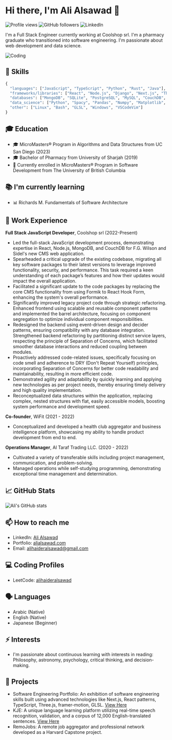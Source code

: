 # Hi there, I'm Ali Alsawad 👋

![Profile views](https://gpvc.arturio.dev/alialsawad)
![GitHub followers](https://img.shields.io/github/followers/alialsawad?style=social)
![LinkedIn](https://img.shields.io/badge/-LinkedIn-blue?style=flat&logo=Linkedin&logoColor=white&link=https://www.linkedin.com/in/ali-al-sawad/)

I'm a Full Stack Engineer currently working at Coolshop srl. I'm a pharmacy graduate who transitioned into software engineering. I'm passionate about web development and data science.

![Coding](https://media.giphy.com/media/Y4ak9Ki2GZCbJxAnJD/giphy.gif)

## 🚀 Skills

```python
{
  "languages": ["JavaScript", "TypeScript", "Python", "Rust", "Java"],
  "frameworks/libraries": ["React", "Node.js", "Django", "Next.js", "Three.js", "GraphQL", "Apollo", "Material UI", "Tailwind", "Yew.rs", "WebAssembly"],
  "databases": ["MongoDB", "SQLite", "PostgreSQL", "MySQL", "CouchDB", "Firebase"],
  "data_science": ["Python", "Spacy", "Pandas", "Numpy", "Matplotlib", "Scikit-learn", "TensorFlow", "Keras", "Statsmodels", "Seaborn"],
  "other": ["Linux", "Bash", "GLSL", "Windows", "VSCodeVim"]
}
```

## 🎓 Education

- 🎓 MicroMasters® Program in Algorithms and Data Structures from UC San Diego (2023)
- 🎓 Bachelor of Pharmacy from University of Sharjah (2019)
- 🔵 Currently enrolled in MicroMasters® Program in Software Development from The University of British Columbia

## 📚 I'm currently learning

- 📊 Richards M. Fundamentals of Software Architecture

## 🏢 Work Experience

**Full Stack JavaScript Developer**, Coolshop srl (2022-Present)

- Led the full-stack JavaScript development process, demonstrating expertise in React, Node.js, MongoDB, and CouchDB for F.G. Wilson and Sidel's new CMS web application.
- Spearheaded a critical upgrade of the existing codebase, migrating all key software packages to their latest versions to leverage improved functionality, security, and performance. This task required a keen understanding of each package’s features and how their updates would impact the overall application. 
- Facilitated a significant update to the code packages by replacing the core CMS functionality from using Formik to React Hook Form, enhancing the system's overall performance.
- Significantly improved legacy project code through strategic refactoring. Enhanced frontend using scalable and reusable component patterns and implemented the barrel architecture, focusing on component segregation to optimize individual component responsibilities.
- Redesigned the backend using event-driven design and decider patterns, ensuring compatibility with any database integration. Strengthened backend refactoring by partitioning distinct service layers, respecting the principle of Separation of Concerns, which facilitated smoother database interactions and reduced coupling between modules.
- Proactively addressed code-related issues, specifically focusing on code smell and adherence to DRY (Don't Repeat Yourself) principles, incorporating Separation of Concerns for better code readability and maintainability, resulting in more efficient code.
- Demonstrated agility and adaptability by quickly learning and applying new technologies as per project needs, thereby ensuring timely delivery and high quality implementation.
- Reconceptualized data structures within the application, replacing complex, nested structures with flat, easily accessible models, boosting system performance and development speed.

**Co-founder**, WiFit (2021 - 2022)

- Conceptualized and developed a health club aggregator and business intelligence platform, showcasing my ability to handle product development from end to end.

**Operations Manager**, Al Taraf Trading LLC. (2020 - 2022)

- Cultivated a variety of transferable skills including project management, communication, and problem-solving.
- Managed operations while self-studying programming, demonstrating exceptional time management and determination.

## 📈 GitHub Stats

![Ali's GitHub stats](https://github-readme-stats.vercel.app/api?username=alialsawad&show_icons=true&theme=radical)

## 📫 How to reach me

- LinkedIn: [Ali Alsawad](https://www.linkedin.com/in/ali-al-sawad/)
- Portfolio: [alialsawad.com](https://alialsawad.com/)
- Email: [alihaideralsawad@gmail.com](mailto:alihaideralsawad@gmail.com)

## 💻 Coding Profiles

- LeetCode: [alihaideralsawad](https://leetcode.com/alihaideralsawad/)

## 🗣️ Languages

- Arabic (Native)
- English (Native)
- Japanese (Beginner)

## ⚡ Interests

- I'm passionate about continuous learning with interests in reading: Philosophy, astronomy, psychology, critical thinking, and decision-making.

## 💼 Projects

- Software Engineering Portfolio: An exhibition of software engineering skills built using advanced technologies like Next.js, React patterns, TypeScript, Three.js, framer-motion, GLSL. [View Here](https://alialsawad.com/)
- KJE: A unique language learning platform utilizing real-time speech recognition, validation, and a corpus of 12,000 English-translated sentences. [View Here](https://kje-frontend.vercel.app/)
- RemoJobs: A remote job aggregator and professional network developed as a Harvard Capstone project.
